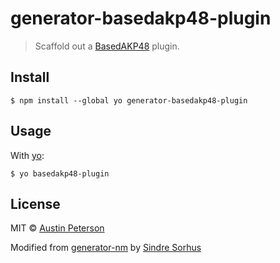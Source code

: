 # generator-basedakp48-plugin

> Scaffold out a [BasedAKP48](https://github.com/BasedAKP48) plugin.

## Install

```
$ npm install --global yo generator-basedakp48-plugin
```


## Usage

With [yo](https://github.com/yeoman/yo):

```
$ yo basedakp48-plugin
```

## License

MIT © [Austin Peterson](https://blog.akpwebdesign.com)

Modified from [generator-nm](https://github.com/sindresorhus/generator-nm) by [Sindre Sorhus](https://sindresorhus.com)